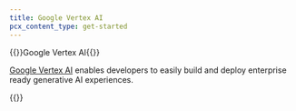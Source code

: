 ```yaml
---
title: Google Vertex AI
pcx_content_type: get-started
---
```


{{<heading-pill style="beta">}}Google Vertex AI{{</heading-pill>}}

[Google Vertex AI](https://cloud.google.com/vertex-ai) enables developers to easily build and deploy enterprise ready generative AI experiences.

{{<render file="_vertex.md">}}